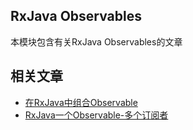 ## RxJava Observables

本模块包含有关RxJava Observables的文章

## 相关文章

+ [在RxJava中组合Observable](docs/在RxJava中组合Observable.md)
+ [RxJava一个Observable-多个订阅者](docs/RxJava一个Observable-多个订阅者.md)